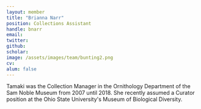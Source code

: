 ```yaml
---
layout: member
title: "Brianna Narr"
position: Collections Assistant
handle: bnarr
email:
twitter:
github:
scholar:
image: /assets/images/team/bunting2.png
cv:
alum: false
---
```


Tamaki was the Collection Manager in the Ornithology Department of the Sam Noble Museum from 2007 until 2018. She recently assumed a Curator position at the Ohio State University's Museum of Biological Diversity.
